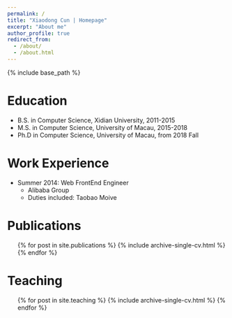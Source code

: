 ```yaml
---
permalink: /
title: "Xiaodong Cun | Homepage"
excerpt: "About me"
author_profile: true
redirect_from: 
  - /about/
  - /about.html
---
```



{% include base_path %}

Education
======
* B.S. in Computer Science, Xidian University, 2011-2015
* M.S. in Computer Science, University of Macau, 2015-2018
* Ph.D in Computer Science, University of Macau, from 2018 Fall 

Work Experience
======
* Summer 2014: Web FrontEnd Engineer
  * Alibaba Group
  * Duties included: Taobao Moive


Publications
======
  <ul>{% for post in site.publications %}
    {% include archive-single-cv.html %}
  {% endfor %}</ul>
  
  
Teaching
======
  <ul>{% for post in site.teaching %}
    {% include archive-single-cv.html %}
  {% endfor %}</ul>
  
